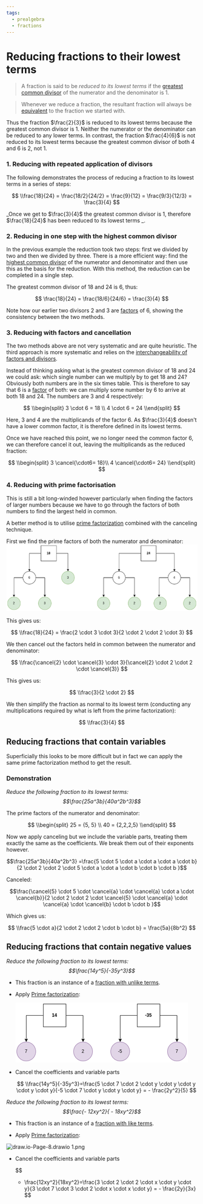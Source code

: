 ```yaml
---
tags:
  - prealgebra
  - fractions
---
```


# Reducing fractions to their lowest terms

> A fraction is said to be _reduced to its lowest terms_ if the
> [greatest common divisor](Factors%20and%20divisors.md#greatest-common-divisor)
> of the numerator and the denominator is $1$.

> Whenever we reduce a fraction, the resultant fraction will always be
> [equivalent](Equivalent%20fractions.md) to the fraction we started with.

Thus the fraction $\frac{2}{3}$ is reduced to its lowest terms because the
greatest common divisor is 1. Neither the numerator or the denominator can be
reduced to any lower terms. In contrast, the fraction $\frac{4}{6}$ is not
reduced to its lowest terms because the greatest common divisor of both 4 and 6
is 2, not 1.

### 1. Reducing with repeated application of divisors

The following demonstrates the process of reducing a fraction to its lowest
terms in a series of steps:

$$
\\frac{18}{24} = \frac{18/2}{24/2} = \frac{9}{12} = \frac{9/3}{12/3} = \frac{3}{4}
$$

\_Once we get to $\frac{3}{4}$ the greatest common divisor is 1, therefore
$\frac{18}{24}$ has been reduced to its lowest terms \_.

### 2. Reducing in one step with the highest common divisor

In the previous example the reduction took two steps: first we divided by two
and then we divided by three. There is a more efficient way: find the
[highest common divisor](Factors%20and%20divisors.md#greatest-common-divisor) of
the numerator and denominator and then use this as the basis for the reduction.
With this method, the reduction can be completed in a single step.

The greatest common divisor of 18 and 24 is 6, thus:

$$
\frac{18}{24} = \frac{18/6}{24/6} = \frac{3}{4}
$$

Note how our earlier two divisors 2 and 3 are
[factors](Factors%20and%20divisors.md#factors) of 6, showing the consistency
between the two methods.

### 3. Reducing with factors and cancellation

The two methods above are not very systematic and are quite heuristic. The third
approach is more systematic and relies on the
[interchangeability of factors and divisors](Factors%20and%20divisors.md).

Instead of thinking asking what is the greatest common divisor of 18 and 24 we
could ask: which single number can we multiply by to get 18 and 24? Obviously
both numbers are in the six times table. This is therefore to say that 6 is a
[factor](Factors%20and%20divisors.md#factors) of both: we can multiply some
number by 6 to arrive at both 18 and 24. The numbers are 3 and 4 respectively:

$$
\\begin{split}
3 \cdot 6 = 18 \\
4 \cdot 6  = 24
\\end{split}
$$

Here, 3 and 4 are the multiplicands of the factor 6. As $\frac{3}{4}$ doesn't
have a lower common factor, it is therefore defined in its lowest terms.

Once we have reached this point, we no longer need the common factor 6, we can
therefore cancel it out, leaving the multiplicands as the reduced fraction:

$$
\\begin{split}
3  \cancel{\cdot6= 18}\\
4  \cancel{\cdot6= 24}
\\end{split}
$$

### 4. Reducing with prime factorisation

This is still a bit long-winded however particularly when finding the factors of
larger numbers because we have to go through the factors of both numbers to find
the largest held in common.

A better method is to utilise [prime factorization](Prime%20factorization.md)
combined with the canceling technique.

First we find the prime factors of both the numerator and denominator:
![drawio-Page-7.drawio.png](static/drawio-Page-7.drawio.png)

This gives us:

$$
\\frac{18}{24} = \frac{2 \cdot 3 \cdot 3}{2 \cdot 2 \cdot 2 \cdot 3}
$$

We then cancel out the factors held in common between the numerator and
denominator:

$$
\\frac{\cancel{2} \cdot \cancel{3} \cdot 3}{\cancel{2} \cdot 2 \cdot 2 \cdot \cancel{3}}
$$

This gives us:

$$
\\frac{3}{2 \cdot 2}
$$

We then simplify the fraction as normal to its lowest term (conducting any
multiplications required by what is left from the prime factorization):

$$
\\frac{3}{4}
$$

## Reducing fractions that contain variables

Superficially this looks to be more difficult but in fact we can apply the same
prime factorization method to get the result.

### Demonstration

_Reduce the following fraction to its lowest terms: $$\frac{25a^3b}{40a^2b^3}$$_

The prime factors of the numerator and denominator:

$$
\\begin{split}
25 = {5, 5} \\
40 = {2,2,2,5}
\\end{split}
$$

Now we apply canceling but we include the variable parts, treating them exactly
the same as the coefficients. We break them out of their exponents however.

$$\frac{25a^3b}{40a^2b^3} =\frac{5 \cdot 5 \cdot a \cdot a \cdot a \cdot b}{2 \cdot 2 \cdot 2 \cdot 5 \cdot a \cdot a \cdot b \cdot b \cdot b }$$

Canceled:

$$\frac{\cancel{5} \cdot 5 \cdot  \cancel{a} \cdot \cancel{a} \cdot a \cdot \cancel{b}}{2 \cdot 2 \cdot 2 \cdot \cancel{5} \cdot \cancel{a} \cdot \cancel{a} \cdot \cancel{b} \cdot b \cdot b }$$

Which gives us:

$$
\\frac{5 \cdot a}{2 \cdot 2 \cdot 2 \cdot b \cdot b} = \frac{5a}{8b^2}
$$

## Reducing fractions that contain negative values

_Reduce the following fraction to its lowest terms: $$\frac{14y^5}{-35y^3}$$_

- This fraction is an instance of a
  [fraction with unlike terms](Handling%20negative%20fractions.md#fractions-with-unlike-terms).

- Apply [Prime factorization](Prime%20factorization.md):

  ![draw.io-Page-8.drawio.png](static/draw.io-Page-8.drawio.png)

- Cancel the coefficients and variable parts

  $$
  \\frac{14y^5}{-35y^3}=\frac{5 \cdot 7 \cdot 2 \cdot y \cdot y \cdot y \cdot y \cdot y}{-5 \cdot 7  \cdot y \cdot y \cdot y} = - \frac{2y^2}{5}
  $$

_Reduce the following fraction to its lowest terms:
$$\frac{- 12xy^2}{ - 18xy^2}$$_

- This fraction is an instance of a
  [fraction with like terms](Handling%20negative%20fractions.md#fractions-with-like-terms).

- Apply [Prime factorization](Prime%20factorization.md):

![draw.io-Page-8.drawio 1.png](static/draw.io-Page-8.drawio%201.png)

- Cancel the coefficients and variable parts

  $$

  * \\frac{12xy^2}{18xy^2}=\frac{3 \cdot 2 \cdot 2 \cdot x \cdot y \cdot y}{3 \cdot 7  \cdot 3 \cdot 2 \cdot x \cdot x \cdot y} = - \frac{2y}{3x}
  $$
